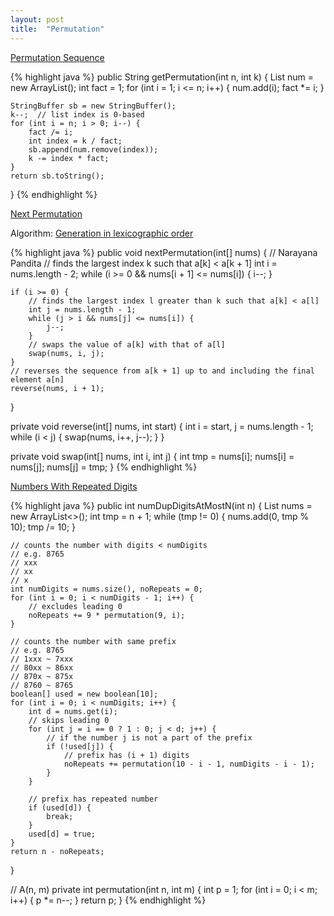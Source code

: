```yaml
---
layout: post
title:  "Permutation"
---
```

[Permutation Sequence][permutation-sequence]

{% highlight java %}
public String getPermutation(int n, int k) {
    List<Integer> num = new ArrayList<Integer>();
    int fact = 1;
    for (int i = 1; i <= n; i++) {
        num.add(i);
        fact *= i;
    }

    StringBuffer sb = new StringBuffer();
    k--;  // list index is 0-based
    for (int i = n; i > 0; i--) {
        fact /= i;
        int index = k / fact;
        sb.append(num.remove(index));
        k -= index * fact;
    }
    return sb.toString();
}
{% endhighlight %}

[Next Permutation][next-permutation]

Algorithm: [Generation in lexicographic order](https://en.wikipedia.org/wiki/Permutation#Generation_in_lexicographic_order)

{% highlight java %}
public void nextPermutation(int[] nums) {
    // Narayana Pandita
    // finds the largest index k such that a[k] < a[k + 1]
    int i = nums.length - 2;
    while (i >= 0 && nums[i + 1] <= nums[i]) {
        i--;
    }

    if (i >= 0) {
        // finds the largest index l greater than k such that a[k] < a[l]
        int j = nums.length - 1;
        while (j > i && nums[j] <= nums[i]) {
            j--;
        }
        // swaps the value of a[k] with that of a[l]
        swap(nums, i, j);
    }
    // reverses the sequence from a[k + 1] up to and including the final element a[n]
    reverse(nums, i + 1);
}

private void reverse(int[] nums, int start) {
    int i = start, j = nums.length - 1;
    while (i < j) {
        swap(nums, i++, j--);
    }
}

private void swap(int[] nums, int i, int j) {
    int tmp = nums[i];
    nums[i] = nums[j];
    nums[j] = tmp;
}
{% endhighlight %}

[Numbers With Repeated Digits][numbers-with-repeated-digits]

{% highlight java %}
public int numDupDigitsAtMostN(int n) {
    List<Integer> nums = new ArrayList<>();
    int tmp = n + 1;
    while (tmp != 0) {
        nums.add(0, tmp % 10);
        tmp /= 10;
    }

    // counts the number with digits < numDigits
    // e.g. 8765
    // xxx
    // xx
    // x
    int numDigits = nums.size(), noRepeats = 0;
    for (int i = 0; i < numDigits - 1; i++) {
        // excludes leading 0
        noRepeats += 9 * permutation(9, i);
    }

    // counts the number with same prefix
    // e.g. 8765
    // 1xxx ~ 7xxx
    // 80xx ~ 86xx
    // 870x ~ 875x
    // 8760 ~ 8765
    boolean[] used = new boolean[10];
    for (int i = 0; i < numDigits; i++) {
        int d = nums.get(i);
        // skips leading 0
        for (int j = i == 0 ? 1 : 0; j < d; j++) {
            // if the number j is not a part of the prefix
            if (!used[j]) {
                // prefix has (i + 1) digits
                noRepeats += permutation(10 - i - 1, numDigits - i - 1);
            }
        }

        // prefix has repeated number
        if (used[d]) {
            break;
        }
        used[d] = true;
    }
    return n - noRepeats;
}

// A(n, m)
private int permutation(int n, int m) {
    int p = 1;
    for (int i = 0; i < m; i++) {
        p *= n--;
    }
    return p;
}
{% endhighlight %}

[next-permutation]: https://leetcode.com/problems/next-permutation/
[numbers-with-repeated-digits]: https://leetcode.com/problems/numbers-with-repeated-digits/
[permutation-sequence]: https://leetcode.com/problems/permutation-sequence/
